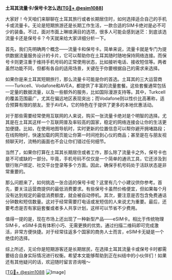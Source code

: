 **土耳其流量卡/保号卡怎么选[[TG💪+ @esim1088](https://t.me/s/esim1088)]**

大家好！今天咱们来聊聊在土耳其旅行或者长期居住时，如何选择适合自己的手机卡或流量卡。无论是短期旅游还是长期工作生活，一款合适的SIM卡绝对是必不可少的装备。不过，面对市面上琳琅满目的选项，很多人可能会感到迷茫：到底该选流量卡还是保号卡？今天就来给大家详细分析一下。

首先，我们先明确两个概念——流量卡和保号卡。简单来说，流量卡就是专门为提供数据流量服务设计的卡片，它可以帮助你在土耳其随时随地保持网络连接。而保号卡则更注重于维持手机号码的正常使用状态，比如接听电话、接收短信等。两者虽然功能不同，但都有各自的适用场景，关键在于你要根据自己的需求来选择。

如果你是来土耳其短期旅行，那么流量卡可能是你的首选。土耳其的三大运营商——Turkcell、Vodafone和AVEA，都提供了丰富的流量套餐。这些套餐通常包括一定量的数据流量，以及一些额外的服务，比如国际漫游支持等。其中，Turkcell的覆盖范围最广，尤其在偏远地区表现突出；而Vodafone则以性价比高著称，适合预算有限的朋友。至于AVEA，它的特色在于提供了更多的本地优惠活动。

对于那些需要经常使用互联网的人来说，购买一张流量卡绝对是个明智的选择。尤其是在土耳其这样一个互联网普及率较高的国家，稳定的网络连接会让你的生活更加便捷。比如，在使用地图导航时，实时更新的位置信息可以帮你避开拥堵路段；在线购物时，快速加载的网页能让你第一时间抢到心仪的商品；甚至是在与朋友视频聊天时，流畅的画面也不会让你们错过任何细节。

当然了，如果你打算在土耳其长期居住或者工作，那么除了流量卡之外，保号卡也是不可或缺的一部分。毕竟，手机号码不仅仅是一个简单的通讯工具，它还涉及到银行账户绑定、社交平台登录等多个方面。因此，确保手机号码处于活跃状态是非常重要的。

那么问题来了，如何挑选一张合适的保号卡呢？这里有几个小建议供你参考。首先，要关注运营商提供的最低消费要求。有些保号卡虽然价格便宜，但如果每个月没有达到规定的最低消费额度，就会被自动停机。其次，要注意是否包含免费通话分钟数和短信数量。这对于经常需要打电话或发短信的人来说尤为重要。最后，还要考虑是否有家庭套餐或者多人共享计划，这样可以节省不少费用。

值得一提的是，现在市场上还出现了一种新型产品——eSIM卡。相比于传统物理SIM卡，eSIM卡具有体积小巧、无需更换的优势。通过扫描二维码即可完成激活，非常方便快捷。对于经常往返多个国家的商务人士而言，eSIM卡无疑是一个绝佳的选择。

综上所述，无论你是短期游客还是长期居民，在选择土耳其流量卡或保号卡时都需要结合自身实际情况进行权衡。希望本文能够帮助到正在纠结中的小伙伴们！如果还有其他疑问的话，欢迎随时留言咨询哦～ 

[[TG💪+ @esim1088](https://t.me/s/esim1088) ![Image](https://i.postimg.cc/4NQfJmqS/Snipaste-2025-05-13-00-14-12.png)]